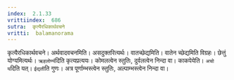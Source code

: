 ```yaml
---
index:  2.1.33
vrittiindex:  686
sutra:  कृत्यैरधिकार्थवचने
vritti:  balamanorama 
---
```


कृत्यैरधिकार्थवचने। अर्थवादवचनमिति। असदुक्तरित्यर्थः। वातच्छेद्यमिति। वातेन च्छेद्यमिति विग्रहः। छेत्तुं योग्यमित्यर्थः। `ऋहलोर्ण्य`दिति कृत्यप्रत्ययः। कोमलत्वेन स्तुतिः, दुर्वलत्वेन निन्दा वा। काकपेयेति। `अचो य`दिति यत्। `ईद्यती`ति गुणः। अत्र पूर्णाम्भस्त्वेन स्तुतिः, अल्पाम्भस्त्वेन निन्दा वा। 

